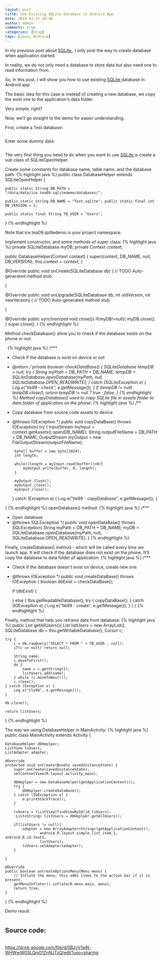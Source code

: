 ```yaml
---
layout: post
title: Use Existing SQLite Database in Android App
date: 2014-01-22 10:40
author: admin
comments: true
categories: [blog]
tags: [Java, Android]
---
```


In my previous post about <a title="[Android] SQLite" href="http://icetea09.com/blog/2014/03/03/android-sqlite/">SQLite </a>, I only post the way to create database when application started.

In reality, we do not only need a database to store data but also need one to read information from.

So, in this post, I will show you how to use existing <a title="[Android] SQLite" href="http://icetea09.com/blog/2014/03/03/android-sqlite/">SQLite </a>database in Android app.

The basic idea for this case is instead of creating a new database, we copy the exist one to the application's data folder.

Very simple, right?

Now, we'll go straight to the demo for easier understanding.

First, create a Test database:

<img class="aligncenter" src="https://lh4.googleusercontent.com/-44dGfXhd2lY/Uq7R9Lywa1I/AAAAAAAAFbo/FvGNTgk57nw/w618-h177-no/tb+structure.PNG" alt="" />

Enter some dummy data:

<img class="aligncenter" src="https://lh6.googleusercontent.com/-YA10YcqTg8A/Uq7R9Hk_NzI/AAAAAAAAFbk/QenXNZflPzQ/w633-h236-no/init+data.PNG" alt="" />

The very first thing you need to do when you want to use <a title="[Android] SQLite" href="http://icetea09.com/blog/2014/03/03/android-sqlite/">SQLite </a>is create a sub class of SQLiteOpenHelper.

Create some constants for database name, table name, and the database path:
{% highlight java %}
public class DatabaseHelper extends SQLiteOpenHelper {

    public static String DB_PATH = "/data/data/ice.tea09.sqlitedemo/databases/";

    public static String DB_NAME = "Test.sqlite"; public static final int DB_VERSION = 1;

    public static final String TB_USER = "Users";

}
{% endhighlight %}
&nbsp;

Note that ice.tea09.splitedemo is your project namespace.

Implement constructor, and some methods of super class:
{% highlight java %}
private SQLiteDatabase myDB;
private Context context;

public DatabaseHelper(Context context) {
    super(context, DB_NAME, null, DB_VERSION);
    this.context = context;
}

@Override
public void onCreate(SQLiteDatabase db) {
    // TODO Auto-generated method stub

}

@Override
public void onUpgrade(SQLiteDatabase db, int oldVersion, int newVersion) {
    // TODO Auto-generated method stub

}

@Override
public synchronized void close(){
    if(myDB!=null){
        myDB.close();
    }
    super.close();
}
{% endhighlight %}
&nbsp;

Method checkDatabase() allow you to check if the database exists on the phone or not:

&nbsp;
{% highlight java %}
/***
* Check if the database is exist on device or not
* @return
*/
private boolean checkDataBase() {
    SQLiteDatabase tempDB = null;
    try {
        String myPath = DB_PATH + DB_NAME;
        tempDB = SQLiteDatabase.openDatabase(myPath, null, SQLiteDatabase.OPEN_READWRITE);
    } catch (SQLiteException e) {
        Log.e("tle99 - check", e.getMessage());
    }
    if (tempDB != null)
        tempDB.close();
    return tempDB != null ? true : false;
}
{% endhighlight %}
Method copyDatabase() used to copy SQLite file in assets folder to data folder of application on the phone:
{% highlight java %}
/***
 * Copy database from source code assets to device
 * @throws IOException
 */
public void copyDataBase() throws IOException{
    try {
        InputStream myInput = context.getAssets().open(DB_NAME);
        String outputFileName = DB_PATH + DB_NAME;
        OutputStream myOutput = new FileOutputStream(outputFileName);

        byte[] buffer = new byte[1024];
        int length;

        while((length = myInput.read(buffer))>0){
            myOutput.write(buffer, 0, length);
        }

        myOutput.flush();
        myOutput.close();
        myInput.close();
    } catch (Exception e) {
        Log.e("tle99 - copyDatabase", e.getMessage());
    }

}
{% endhighlight %}
openDatabase() method:
{% highlight java %}
/***
 * Open database
 * @throws SQLException
 */
public void openDataBase() throws SQLException{
    String myPath = DB_PATH + DB_NAME;
    myDB = SQLiteDatabase.openDatabase(myPath, null, SQLiteDatabase.OPEN_READWRITE);
}
{% endhighlight %}
&nbsp;

Finally, createDatabase() method - which will be called every time we launch app. It will check if the database does not exist on the phone, It'll copy the database to data folder of application:
{% highlight java %}
/***
 * Check if the database doesn't exist on device, create new one
 * @throws IOException
 */
public void createDataBase() throws IOException {
    boolean dbExist = checkDataBase();        

    if (dbExist) {

    } else {
        this.getReadableDatabase();
        try {
            copyDataBase();
        } catch (IOException e) {
            Log.e("tle99 - create", e.getMessage());
        }
    }
}
{% endhighlight %}
&nbsp;

Finally, method that help you retrieve data from database:
{% highlight java %}
public List<String> getAllUsers(){
    List<String> listUsers = new ArrayList<String>();
    SQLiteDatabase db = this.getWritableDatabase();
    Cursor c;

    try {
        c = db.rawQuery("SELECT * FROM " + TB_USER , null);
        if(c == null) return null;

        String name;
        c.moveToFirst();
        do {            
            name = c.getString(1);            
            listUsers.add(name);
        } while (c.moveToNext()); 
        c.close();
    } catch (Exception e) {
        Log.e("tle99", e.getMessage());
    }

    db.close();        

    return listUsers;
}
{% endhighlight %}
&nbsp;

The way we using DatabaseHelper in MainActivity:
{% highlight java %}
public class MainActivity extends Activity {

    DatabaseHelper dbHeplper;
    ListView lvUsers;
    ListAdapter adapter;

    @Override
    protected void onCreate(Bundle savedInstanceState) {
        super.onCreate(savedInstanceState);
        setContentView(R.layout.activity_main);

        dbHeplper = new DatabaseHelper(getApplicationContext());
        try {
            dbHeplper.createDataBase();
        } catch (IOException e) {
            e.printStackTrace();
        }

        lvUsers = (ListView)findViewById(id.lvUsers);
         List<String> listUsers = dbHeplper.getAllUsers();

        if(listUsers != null){
            adapter = new ArrayAdapter<String>(getApplicationContext(),
                    android.R.layout.simple_list_item_1, android.R.id.text1,
                    listUsers);
            lvUsers.setAdapter(adapter);
        }

    }

    @Override
    public boolean onCreateOptionsMenu(Menu menu) {
        // Inflate the menu; this adds items to the action bar if it is present.
        getMenuInflater().inflate(R.menu.main, menu);
        return true;
    }

}
{% endhighlight %}
&nbsp;

Demo result:

<img class="aligncenter" src="https://lh3.googleusercontent.com/-QvuRlyTfXv8/Uq7SYqDZ3BI/AAAAAAAAFbw/ZFlmUYC1VmI/w480-h688-no/demo+result.PNG" alt="" />
<h2>Source code:</h2>

<br/>
<a href="https://drive.google.com/file/d/0BzvV1wN-WHWwWG5LQm01ZnNJTzQ/edit?usp=sharing">https://drive.google.com/file/d/0BzvV1wN-WHWwWG5LQm01ZnNJTzQ/edit?usp=sharing</a>

